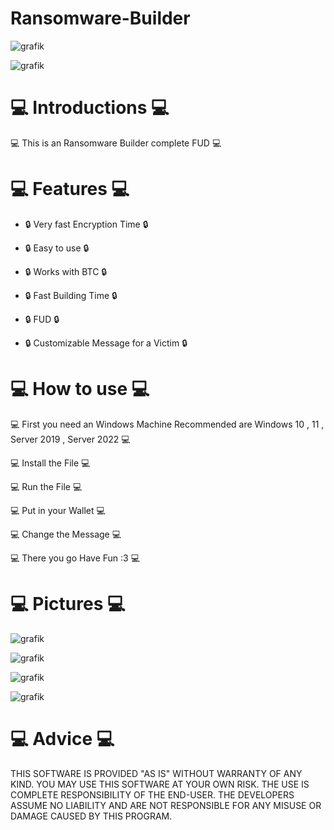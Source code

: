 # Ransomware-Builder
![grafik](https://github.com/JavaScripterv4/Ransomware-Builder/assets/146641581/45108ad8-f69f-4d81-9475-d08df20ada90)

![grafik](https://github.com/JavaScripterv4/Ransomware-Builder/assets/146641581/1b2ecc5a-9d80-4034-8bd6-dad5f3dd3115)

# 💻 Introductions 💻 

💻 This is an Ransomware Builder complete FUD 💻

# 💻 Features 💻

- 🔒 Very fast Encryption Time 🔒

- 🔒 Easy to use 🔒

- 🔒 Works with BTC 🔒

- 🔒 Fast Building Time 🔒

- 🔒 FUD 🔒

- 🔒 Customizable Message for a Victim 🔒

# 💻 How to use 💻

💻 First you need an Windows Machine Recommended are Windows 10 , 11 , Server 2019 , Server 2022 💻

💻 Install the File 💻

💻 Run the File 💻

💻 Put in your Wallet 💻

💻 Change the Message 💻

💻 There you go Have Fun :3 💻

# 💻 Pictures 💻


![grafik](https://github.com/JavaScripterv4/Ransomware-Builder/assets/146641581/b225f138-80f7-4033-980f-e29997b92092)


![grafik](https://github.com/JavaScripterv4/Ransomware-Builder/assets/146641581/82d79c83-ff06-412e-a095-84ed0b6e51d1)


![grafik](https://github.com/JavaScripterv4/Ransomware-Builder/assets/146641581/1ca7235a-ea2b-4bc1-ae5e-6963185b9515)


![grafik](https://github.com/JavaScripterv4/Ransomware-Builder/assets/146641581/4ee15538-9802-4aca-9712-23544383cdf7)


# 💻 Advice 💻

THIS SOFTWARE IS PROVIDED "AS IS" WITHOUT WARRANTY OF ANY KIND. YOU MAY USE THIS SOFTWARE AT YOUR OWN RISK. THE USE IS COMPLETE RESPONSIBILITY OF THE END-USER. THE DEVELOPERS ASSUME NO LIABILITY AND ARE NOT RESPONSIBLE FOR ANY MISUSE OR DAMAGE CAUSED BY THIS PROGRAM.
